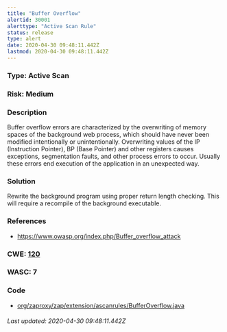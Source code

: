 ```yaml
---
title: "Buffer Overflow"
alertid: 30001
alerttype: "Active Scan Rule"
status: release
type: alert
date: 2020-04-30 09:48:11.442Z
lastmod: 2020-04-30 09:48:11.442Z
---
```

### Type: Active Scan

### Risk: Medium

### Description

Buffer overflow errors are characterized by the overwriting of memory spaces of the background web process, which should have never been modified intentionally or unintentionally. Overwriting values of the IP (Instruction Pointer), BP (Base Pointer) and other registers causes exceptions, segmentation faults, and other process errors to occur. Usually these errors end execution of the application in an unexpected way. 

### Solution

Rewrite the background program using proper return length checking.  This will require a recompile of the background executable.

### References

* https://www.owasp.org/index.php/Buffer_overflow_attack

### CWE: [120](https://cwe.mitre.org/data/definitions/120.html)

### WASC:  7

### Code

 * [org/zaproxy/zap/extension/ascanrules/BufferOverflow.java](https://github.com/zaproxy/zap-extensions/blob/master/addOns/ascanrules/src/main/java/org/zaproxy/zap/extension/ascanrules/BufferOverflow.java)

###### Last updated: 2020-04-30 09:48:11.442Z

